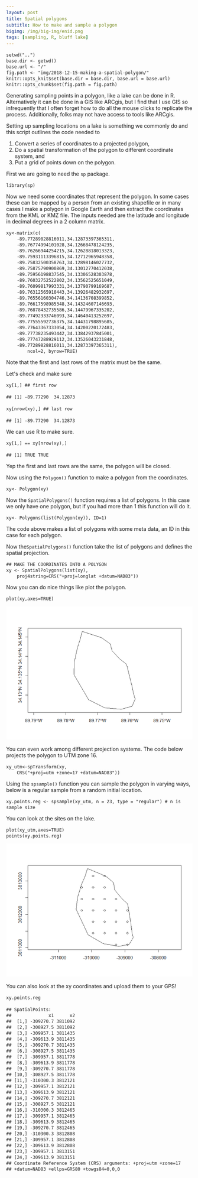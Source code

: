 ```yaml
---
layout: post
title: Spatial polygons
subtitle: How to make and sample a polygon
bigimg: /img/big-img/enid.png
tags: [sampling, R, bluff lake]
---
```


<!--

rmarkdown::render("./_posts/_2018-12-15-making-a-spatial-polygon.Rmd",
    output_format="md_document",
    output_options=list(preserve_yaml=TRUE),
    output_file='2018-12-15-making-a-spatial-polygon.md')

-->
    setwd("..")
    base.dir <- getwd()
    base.url <- "/"
    fig.path <- "img/2018-12-15-making-a-spatial-polygon/"
    knitr::opts_knit$set(base.dir = base.dir, base.url = base.url)
    knitr::opts_chunk$set(fig.path = fig.path)

Generating sampling points in a polygon, like a lake can be done in R.
Alternatively it can be done in a GIS like ARCgis, but I find that I use
GIS so infrequently that I often forget how to do all the mouse clicks
to replicate the process. Additionally, folks may not have access to
tools like ARCgis.

Setting up sampling locations on a lake is something we commonly do and
this script outlines the code needed to

1.  Convert a series of coordinates to a projected polygon,
2.  Do a spatial transformation of the polygon to different coordinate
    system, and
3.  Put a grid of points down on the polygon.

First we are going to need the `sp` package.

    library(sp) 

Now we need some coordinates that represent the polygon. In some cases
these can be mapped by a person from an existing shapefile or in many
cases I make a polygon in Google Earth and then extract the coordinates
from the KML or KMZ file. The inputs needed are the latitude and
longitude in decimal degrees in a 2 column matrix.

    xy<-matrix(c(   
        -89.77289828816011,34.12873397365311,
        -89.76774994101028,34.12668478124235,
        -89.76266944254215,34.12628818013323,
        -89.75931113396815,34.12712965948358,
        -89.75832500358763,34.12898146027732,
        -89.75875790900869,34.13012770412038,
        -89.75956198837545,34.13306528303878,
        -89.76032752522802,34.13562525651049,
        -89.76099817993331,34.13790799169687,
        -89.76312565910443,34.13926482932697, 
        -89.76556160304746,34.14136708399852,
        -89.76617598985348,34.14324607146693,
        -89.76878432735586,34.14479967335202,
        -89.77492333746093,34.14640413252697,
        -89.77555592736375,34.14431798895685,
        -89.77643367333054,34.14200220172483,
        -89.77738235493442,34.13842937845001,
        -89.77747288929112,34.13526043231848,
        -89.77289828816011,34.12873397365311),
            ncol=2, byrow=TRUE) 

Note that the first and last rows of the matrix must be the same.

Let's check and make sure

    xy[1,] ## first row

    ## [1] -89.77290  34.12873

    xy[nrow(xy),] ## last row

    ## [1] -89.77290  34.12873

We can use R to make sure.

    xy[1,] == xy[nrow(xy),]

    ## [1] TRUE TRUE

Yep the first and last rows are the same, the polygon will be closed.

Now using the `Polygon()` function to make a polygon from the
coordinates.

    xy<- Polygon(xy)

Now the `SpatialPolygons()` function requires a list of polygons. In
this case we only have one polygon, but if you had more than 1 this
function will do it.

    xy<- Polygons(list(Polygon(xy)), ID=1)

The code above makes a list of polygons with some meta data, an ID in
this case for each polygon.

Now the`SpatialPolygons()` function take the list of polygons and
defines the spatial projection.

    ## MAKE THE COORDINATES INTO A POLYGON   
    xy <- SpatialPolygons(list(xy),
        proj4string=CRS("+proj=longlat +datum=NAD83"))

Now you can do nice things like plot the polygon.

    plot(xy,axes=TRUE)

![](/img/2018-12-15-making-a-spatial-polygon/unnamed-chunk-9-1.png)

You can even work among different projection systems. The code below
projects the polygon to UTM zone 16.

    xy_utm<-spTransform(xy, 
        CRS("+proj=utm +zone=17 +datum=NAD83"))

Using the `spsample()` function you can sample the polygon in varying
ways, below is a regular sample from a random initial location.

    xy.points.reg <- spsample(xy_utm, n = 23, type = "regular") # n is sample size

You can look at the sites on the lake.

    plot(xy_utm,axes=TRUE)
    points(xy.points.reg)

![](/img/2018-12-15-making-a-spatial-polygon/unnamed-chunk-12-1.png)

You can also look at the xy coordinates and upload them to your GPS!

    xy.points.reg

    ## SpatialPoints:
    ##              x1      x2
    ##  [1,] -309270.7 3811092
    ##  [2,] -308927.5 3811092
    ##  [3,] -309957.1 3811435
    ##  [4,] -309613.9 3811435
    ##  [5,] -309270.7 3811435
    ##  [6,] -308927.5 3811435
    ##  [7,] -309957.1 3811778
    ##  [8,] -309613.9 3811778
    ##  [9,] -309270.7 3811778
    ## [10,] -308927.5 3811778
    ## [11,] -310300.3 3812121
    ## [12,] -309957.1 3812121
    ## [13,] -309613.9 3812121
    ## [14,] -309270.7 3812121
    ## [15,] -308927.5 3812121
    ## [16,] -310300.3 3812465
    ## [17,] -309957.1 3812465
    ## [18,] -309613.9 3812465
    ## [19,] -309270.7 3812465
    ## [20,] -310300.3 3812808
    ## [21,] -309957.1 3812808
    ## [22,] -309613.9 3812808
    ## [23,] -309957.1 3813151
    ## [24,] -309613.9 3813151
    ## Coordinate Reference System (CRS) arguments: +proj=utm +zone=17
    ## +datum=NAD83 +ellps=GRS80 +towgs84=0,0,0
